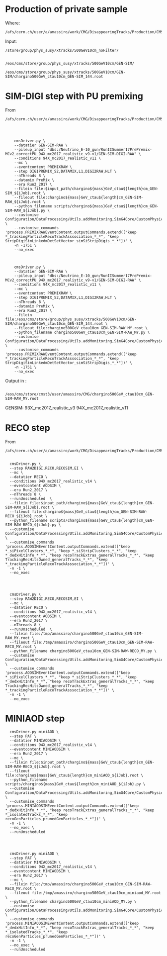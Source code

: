 Production of private sample
====

Where:

    /afs/cern.ch/user/a/amassiro/work/CMG/DisappearingTracks/Production/CMSSW_9_4_7/src
    
Input: 
    
    /store/group/phys_susy/xtracks/500GeV10cm_noFilter/


    /eos/cms/store/group/phys_susy/xtracks/500GeV10cm/GEN-SIM/    
    
    /eos/cms/store/group/phys_susy/xtracks/500GeV10cm/GEN-SIM/chargino500GeV_ctau10cm_GEN-SIM_144.root

    
    
# SIM-DIGI step with PU premixing

From

    /afs/cern.ch/user/a/amassiro/work/CMG/DisappearingTracks/Production/CMSSW_9_4_7/src
    
    
    
    
        cmsDriver.py \
        --datatier GEN-SIM-RAW \
        --pileup_input "dbs:/Neutrino_E-10_gun/RunIISummer17PrePremix-MCv2_correctPU_94X_mc2017_realistic_v9-v1/GEN-SIM-DIGI-RAW" \
        --conditions 94X_mc2017_realistic_v11 \
        --mc \
        --eventcontent PREMIXRAW \
        --step DIGIPREMIX_S2,DATAMIX,L1,DIGI2RAW,HLT \
        --nThreads 8 \
        --datamix PreMix \
        --era Run2_2017 \
        --filein file:$input_path/chargino${mass}GeV_ctau${length}cm_GEN-SIM_${iJob}.root \
        --fileout file:chargino${mass}GeV_ctau${length}cm_GEN-SIM-RAW_${iJob}.root \
        --python_filename scripts/chargino${mass}GeV_ctau${length}cm_GEN-SIM-RAW_${iJob}.py \
        --customise Configuration/DataProcessing/Utils.addMonitoring,SimG4Core/CustomPhysics/GenPlusSimParticles_cfi.customizeProduce,SimG4Core/CustomPhysics/GenPlusSimParticles_cfi.customizeKeep \
        --customise_commands 'process.PREMIXRAWEventContent.outputCommands.extend(["keep *_trackingParticleRecoTrackAsssociation_*_*", "keep StripDigiSimLinkedmDetSetVector_simSiStripDigis_*_*"])' \
        -n -1751 \
        --no_exec



        cmsDriver.py \
        --datatier GEN-SIM-RAW \
        --pileup_input "dbs:/Neutrino_E-10_gun/RunIISummer17PrePremix-MCv2_correctPU_94X_mc2017_realistic_v9-v1/GEN-SIM-DIGI-RAW" \
        --conditions 94X_mc2017_realistic_v11 \
        --mc \
        --eventcontent PREMIXRAW \
        --step DIGIPREMIX_S2,DATAMIX,L1,DIGI2RAW,HLT \
        --nThreads 8 \
        --datamix PreMix \
        --era Run2_2017 \
        --filein file:/eos/cms/store/group/phys_susy/xtracks/500GeV10cm/GEN-SIM/chargino500GeV_ctau10cm_GEN-SIM_144.root \
        --fileout file:chargino500GeV_ctau10cm_GEN-SIM-RAW_MY.root \
        --python_filename chargino500GeV_ctau10cm_GEN-SIM-RAW_MY.py \
        --customise Configuration/DataProcessing/Utils.addMonitoring,SimG4Core/CustomPhysics/GenPlusSimParticles_cfi.customizeProduce,SimG4Core/CustomPhysics/GenPlusSimParticles_cfi.customizeKeep \
        --customise_commands 'process.PREMIXRAWEventContent.outputCommands.extend(["keep *_trackingParticleRecoTrackAsssociation_*_*", "keep StripDigiSimLinkedmDetSetVector_simSiStripDigis_*_*"])' \
        -n -1751 \
        --no_exec


Output in :

        /eos/cms/store/cmst3/user/amassiro/CMG/chargino500GeV_ctau10cm_GEN-SIM-RAW_MY.root

        
GENSIM:   93X_mc2017_realistic_v3
94X_mc2017_realistic_v11
        
        
        
# RECO step


From

    /afs/cern.ch/user/a/amassiro/work/CMG/DisappearingTracks/Production/CMSSW_9_4_7/src
    
    
      cmsDriver.py \
      --step RAW2DIGI,RECO,RECOSIM,EI \
      --mc \
      --datatier RECO \
      --conditions 94X_mc2017_realistic_v14 \
      --eventcontent AODSIM \
      --era Run2_2017 \
      --nThreads 8 \
      --runUnscheduled  \
      --filein file:$input_path/chargino${mass}GeV_ctau${length}cm_GEN-SIM-RAW_${iJob}.root \
      --fileout file:chargino${mass}GeV_ctau${length}cm_GEN-SIM-RAW-RECO_${iJob}.root \
      --python_filename scripts/chargino${mass}GeV_ctau${length}cm_GEN-SIM-RAW-RECO_${iJob}.py \
      --customise Configuration/DataProcessing/Utils.addMonitoring,SimG4Core/CustomPhysics/GenPlusSimParticles_cfi.customizeProduce,SimG4Core/CustomPhysics/GenPlusSimParticles_cfi.customizeKeep \
      --customise_commands 'process.AODSIMEventContent.outputCommands.extend(["keep *_siPixelClusters_*_*", "keep *_siStripClusters_*_*", "keep *_dedxHitInfo_*_*", "keep recoTrackExtras_generalTracks_*_*", "keep TrackingRecHitsOwned_generalTracks_*_*", "keep *_trackingParticleRecoTrackAsssociation_*_*"])' \
      -n -1 \
      --no_exec

      
      
      
      cmsDriver.py \
      --step RAW2DIGI,RECO,RECOSIM,EI \
      --mc \
      --datatier RECO \
      --conditions 94X_mc2017_realistic_v14 \
      --eventcontent AODSIM \
      --era Run2_2017 \
      --nThreads 8 \
      --runUnscheduled  \
      --filein file:/tmp/amassiro/chargino500GeV_ctau10cm_GEN-SIM-RAW_MY.root \
      --fileout file:/tmp/amassiro/chargino500GeV_ctau10cm_GEN-SIM-RAW-RECO_MY.root \
      --python_filename chargino500GeV_ctau10cm_GEN-SIM-RAW-RECO_MY.py \
      --customise Configuration/DataProcessing/Utils.addMonitoring,SimG4Core/CustomPhysics/GenPlusSimParticles_cfi.customizeProduce,SimG4Core/CustomPhysics/GenPlusSimParticles_cfi.customizeKeep \
      --customise_commands 'process.AODSIMEventContent.outputCommands.extend(["keep *_siPixelClusters_*_*", "keep *_siStripClusters_*_*", "keep *_dedxHitInfo_*_*", "keep recoTrackExtras_generalTracks_*_*", "keep TrackingRecHitsOwned_generalTracks_*_*", "keep *_trackingParticleRecoTrackAsssociation_*_*"])' \
      -n -1 \
      --no_exec

      
      
      
      
# MINIAOD step

      cmsDriver.py miniAOD \
      --step PAT \
      --datatier MINIAODSIM \
      --conditions 94X_mc2017_realistic_v14 \
      --eventcontent MINIAODSIM \
      --era Run2_2017 \
      --mc \
      --filein file:$input_path/chargino${mass}GeV_ctau${length}cm_GEN-SIM-RAW-RECO_${iJob}.root \
      --fileout file:chargino${mass}GeV_ctau${length}cm_miniAOD_${iJob}.root \
      --python_filename scripts/chargino${mass}GeV_ctau${length}cm_miniAOD_${iJob}.py \
      --customise Configuration/DataProcessing/Utils.addMonitoring,SimG4Core/CustomPhysics/GenPlusSimParticles_cfi.customizeProduce,SimG4Core/CustomPhysics/GenPlusSimParticles_cfi.customizeKeep \
      --customise_commands 'process.MINIAODSIMEventContent.outputCommands.extend(["keep *_dedxHitInfo_*_*", "keep recoTrackExtras_generalTracks_*_*", "keep *_isolatedTracks_*_*", "keep recoGenParticles_prunedGenParticles_*_*"])' \
      -n -1 \
      --no_exec \
      --runUnscheduled

      
      
      
      cmsDriver.py miniAOD \
      --step PAT \
      --datatier MINIAODSIM \
      --conditions 94X_mc2017_realistic_v14 \
      --eventcontent MINIAODSIM \
      --era Run2_2017 \
      --mc \
      --filein file:/tmp/amassiro/chargino500GeV_ctau10cm_GEN-SIM-RAW-RECO_MY.root \
      --fileout file:/tmp/amassiro/chargino500GeV_ctau10cm_miniaod_MY.root \
      --python_filename chargino500GeV_ctau10cm_miniAOD_MY.py \
      --customise Configuration/DataProcessing/Utils.addMonitoring,SimG4Core/CustomPhysics/GenPlusSimParticles_cfi.customizeProduce,SimG4Core/CustomPhysics/GenPlusSimParticles_cfi.customizeKeep \
      --customise_commands 'process.MINIAODSIMEventContent.outputCommands.extend(["keep *_dedxHitInfo_*_*", "keep recoTrackExtras_generalTracks_*_*", "keep *_isolatedTracks_*_*", "keep recoGenParticles_prunedGenParticles_*_*"])' \
      -n -1 \
      --no_exec \
      --runUnscheduled


      
      
      